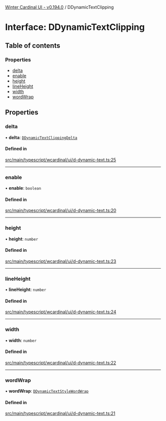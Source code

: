 [Winter Cardinal UI - v0.194.0](../index.md) / DDynamicTextClipping

# Interface: DDynamicTextClipping

## Table of contents

### Properties

- [delta](DDynamicTextClipping.md#delta)
- [enable](DDynamicTextClipping.md#enable)
- [height](DDynamicTextClipping.md#height)
- [lineHeight](DDynamicTextClipping.md#lineheight)
- [width](DDynamicTextClipping.md#width)
- [wordWrap](DDynamicTextClipping.md#wordwrap)

## Properties

### delta

• **delta**: [`DDynamicTextClippingDelta`](DDynamicTextClippingDelta.md)

#### Defined in

[src/main/typescript/wcardinal/ui/d-dynamic-text.ts:25](https://github.com/winter-cardinal/winter-cardinal-ui/blob/v0.194.0/src/main/typescript/wcardinal/ui/d-dynamic-text.ts#L25)

___

### enable

• **enable**: `boolean`

#### Defined in

[src/main/typescript/wcardinal/ui/d-dynamic-text.ts:20](https://github.com/winter-cardinal/winter-cardinal-ui/blob/v0.194.0/src/main/typescript/wcardinal/ui/d-dynamic-text.ts#L20)

___

### height

• **height**: `number`

#### Defined in

[src/main/typescript/wcardinal/ui/d-dynamic-text.ts:23](https://github.com/winter-cardinal/winter-cardinal-ui/blob/v0.194.0/src/main/typescript/wcardinal/ui/d-dynamic-text.ts#L23)

___

### lineHeight

• **lineHeight**: `number`

#### Defined in

[src/main/typescript/wcardinal/ui/d-dynamic-text.ts:24](https://github.com/winter-cardinal/winter-cardinal-ui/blob/v0.194.0/src/main/typescript/wcardinal/ui/d-dynamic-text.ts#L24)

___

### width

• **width**: `number`

#### Defined in

[src/main/typescript/wcardinal/ui/d-dynamic-text.ts:22](https://github.com/winter-cardinal/winter-cardinal-ui/blob/v0.194.0/src/main/typescript/wcardinal/ui/d-dynamic-text.ts#L22)

___

### wordWrap

• **wordWrap**: [`DDynamicTextStyleWordWrap`](../index.md#ddynamictextstylewordwrap)

#### Defined in

[src/main/typescript/wcardinal/ui/d-dynamic-text.ts:21](https://github.com/winter-cardinal/winter-cardinal-ui/blob/v0.194.0/src/main/typescript/wcardinal/ui/d-dynamic-text.ts#L21)
